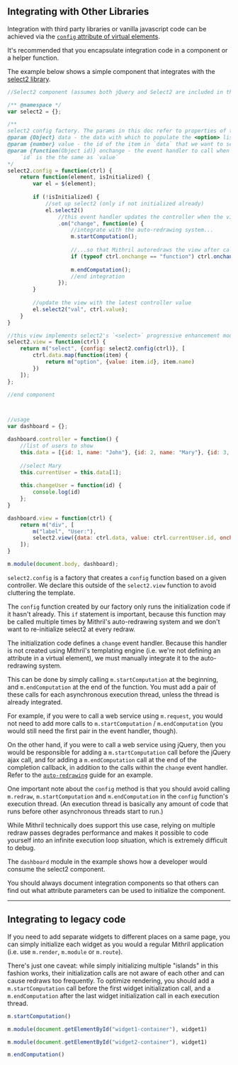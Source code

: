 ## Integrating with Other Libraries

Integration with third party libraries or vanilla javascript code can be achieved via the [`config` attribute of virtual elements](mithril.md#accessing-the-real-dom).

It's recommended that you encapsulate integration code in a component or a helper function.

The example below shows a simple component that integrates with the [select2 library](http://ivaynberg.github.io/select2/).

```javascript
//Select2 component (assumes both jQuery and Select2 are included in the page)

/** @namespace */
var select2 = {};

/**
select2 config factory. The params in this doc refer to properties of the `ctrl` argument
@param {Object} data - the data with which to populate the <option> list
@param {number} value - the id of the item in `data` that we want to select
@param {function(Object id)} onchange - the event handler to call when the selection changes.
	`id` is the the same as `value`
*/
select2.config = function(ctrl) {
	return function(element, isInitialized) {
		var el = $(element);
		
		if (!isInitialized) {
			//set up select2 (only if not initialized already)
			el.select2()
				//this event handler updates the controller when the view changes
				.on("change", function(e) {
					//integrate with the auto-redrawing system...
					m.startComputation();
					
					//...so that Mithril autoredraws the view after calling the controller callback
					if (typeof ctrl.onchange == "function") ctrl.onchange(el.select2("val"));
					
					m.endComputation();
					//end integration
				});
		}
		
		//update the view with the latest controller value
		el.select2("val", ctrl.value);
	}
}

//this view implements select2's `<select>` progressive enhancement mode
select2.view = function(ctrl) {
	return m("select", {config: select2.config(ctrl)}, [
		ctrl.data.map(function(item) {
			return m("option", {value: item.id}, item.name)
		})
	]);
};

//end component



//usage
var dashboard = {};

dashboard.controller = function() {
	//list of users to show
	this.data = [{id: 1, name: "John"}, {id: 2, name: "Mary"}, {id: 3, name: "Jane"}];
	
	//select Mary
	this.currentUser = this.data[1];
	
	this.changeUser = function(id) {
		console.log(id)
	};
}

dashboard.view = function(ctrl) {
	return m("div", [
		m("label", "User:"),
		select2.view({data: ctrl.data, value: ctrl.currentUser.id, onchange: ctrl.changeUser})
	]);
}

m.module(document.body, dashboard);
```

`select2.config` is a factory that creates a `config` function based on a given controller. We declare this outside of the `select2.view` function to avoid cluttering the template.

The `config` function created by our factory only runs the initialization code if it hasn't already. This `if` statement is important, because this function may be called multiple times by Mithril's auto-redrawing system and we don't want to re-initialize select2 at every redraw.

The initialization code defines a `change` event handler. Because this handler is not created using Mithril's templating engine (i.e. we're not defining an attribute in a virtual element), we must manually integrate it to the auto-redrawing system.

This can be done by simply calling `m.startComputation` at the beginning, and `m.endComputation` at the end of the function. You must add a pair of these calls for each asynchronous execution thread, unless the thread is already integrated.

For example, if you were to call a web service using `m.request`, you would not need to add more calls to `m.startComputation` / `m.endComputation` (you would still need the first pair in the event handler, though).

On the other hand, if you were to call a web service using jQuery, then you would be responsible for adding a `m.startComputation` call before the jQuery ajax call, and for adding a `m.endComputation` call at the end of the completion callback, in addition to the calls within the `change` event handler. Refer to the [`auto-redrawing`](auto-redrawing.md) guide for an example.

One important note about the `config` method is that you should avoid calling `m.redraw`, `m.startComputation` and `m.endComputation` in the `config` function's execution thread. (An execution thread is basically any amount of code that runs before other asynchronous threads start to run.)

While Mithril technically does support this use case, relying on multiple redraw passes degrades performance and makes it possible to code yourself into an infinite execution loop situation, which is extremely difficult to debug.

The `dashboard` module in the example shows how a developer would consume the select2 component.

You should always document integration components so that others can find out what attribute parameters can be used to initialize the component.

---

## Integrating to legacy code

If you need to add separate widgets to different places on a same page, you can simply initialize each widget as you would a regular Mithril application (i.e. use `m.render`, `m.module` or `m.route`).

There's just one caveat: while simply initializing multiple "islands" in this fashion works, their initialization calls are not aware of each other and can cause redraws too frequently. To optimize rendering, you should add a `m.startComputation` call before the first widget initialization call, and a `m.endComputation` after the last widget initialization call in each execution thread.

```javascript
m.startComputation()

m.module(document.getElementById("widget1-container"), widget1)

m.module(document.getElementById("widget2-container"), widget1)

m.endComputation()
```

